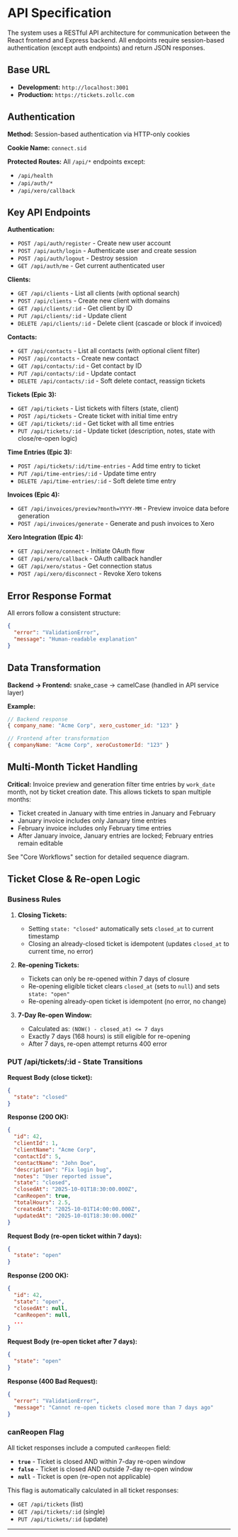# API Specification

The system uses a RESTful API architecture for communication between the React frontend and Express backend. All endpoints require session-based authentication (except auth endpoints) and return JSON responses.

## Base URL

- **Development:** `http://localhost:3001`
- **Production:** `https://tickets.zollc.com`

## Authentication

**Method:** Session-based authentication via HTTP-only cookies

**Cookie Name:** `connect.sid`

**Protected Routes:** All `/api/*` endpoints except:
- `/api/health`
- `/api/auth/*`
- `/api/xero/callback`

## Key API Endpoints

**Authentication:**
- `POST /api/auth/register` - Create new user account
- `POST /api/auth/login` - Authenticate user and create session
- `POST /api/auth/logout` - Destroy session
- `GET /api/auth/me` - Get current authenticated user

**Clients:**
- `GET /api/clients` - List all clients (with optional search)
- `POST /api/clients` - Create new client with domains
- `GET /api/clients/:id` - Get client by ID
- `PUT /api/clients/:id` - Update client
- `DELETE /api/clients/:id` - Delete client (cascade or block if invoiced)

**Contacts:**
- `GET /api/contacts` - List all contacts (with optional client filter)
- `POST /api/contacts` - Create new contact
- `GET /api/contacts/:id` - Get contact by ID
- `PUT /api/contacts/:id` - Update contact
- `DELETE /api/contacts/:id` - Soft delete contact, reassign tickets

**Tickets (Epic 3):**
- `GET /api/tickets` - List tickets with filters (state, client)
- `POST /api/tickets` - Create ticket with initial time entry
- `GET /api/tickets/:id` - Get ticket with all time entries
- `PUT /api/tickets/:id` - Update ticket (description, notes, state with close/re-open logic)

**Time Entries (Epic 3):**
- `POST /api/tickets/:id/time-entries` - Add time entry to ticket
- `PUT /api/time-entries/:id` - Update time entry
- `DELETE /api/time-entries/:id` - Soft delete time entry

**Invoices (Epic 4):**
- `GET /api/invoices/preview?month=YYYY-MM` - Preview invoice data before generation
- `POST /api/invoices/generate` - Generate and push invoices to Xero

**Xero Integration (Epic 4):**
- `GET /api/xero/connect` - Initiate OAuth flow
- `GET /api/xero/callback` - OAuth callback handler
- `GET /api/xero/status` - Get connection status
- `POST /api/xero/disconnect` - Revoke Xero tokens

## Error Response Format

All errors follow a consistent structure:

```json
{
  "error": "ValidationError",
  "message": "Human-readable explanation"
}
```

## Data Transformation

**Backend → Frontend:** snake_case → camelCase (handled in API service layer)

**Example:**
```javascript
// Backend response
{ company_name: "Acme Corp", xero_customer_id: "123" }

// Frontend after transformation
{ companyName: "Acme Corp", xeroCustomerId: "123" }
```

## Multi-Month Ticket Handling

**Critical:** Invoice preview and generation filter time entries by `work_date` month, not by ticket creation date. This allows tickets to span multiple months:

- Ticket created in January with time entries in January and February
- January invoice includes only January time entries
- February invoice includes only February time entries
- After January invoice, January entries are locked; February entries remain editable

See "Core Workflows" section for detailed sequence diagram.

## Ticket Close & Re-open Logic

### Business Rules

1. **Closing Tickets:**
   - Setting `state: "closed"` automatically sets `closed_at` to current timestamp
   - Closing an already-closed ticket is idempotent (updates `closed_at` to current time, no error)

2. **Re-opening Tickets:**
   - Tickets can only be re-opened within 7 days of closure
   - Re-opening eligible ticket clears `closed_at` (sets to `null`) and sets `state: "open"`
   - Re-opening already-open ticket is idempotent (no error, no change)

3. **7-Day Re-open Window:**
   - Calculated as: `(NOW() - closed_at) <= 7 days`
   - Exactly 7 days (168 hours) is still eligible for re-opening
   - After 7 days, re-open attempt returns 400 error

### PUT /api/tickets/:id - State Transitions

**Request Body (close ticket):**
```json
{
  "state": "closed"
}
```

**Response (200 OK):**
```json
{
  "id": 42,
  "clientId": 1,
  "clientName": "Acme Corp",
  "contactId": 5,
  "contactName": "John Doe",
  "description": "Fix login bug",
  "notes": "User reported issue",
  "state": "closed",
  "closedAt": "2025-10-01T18:30:00.000Z",
  "canReopen": true,
  "totalHours": 2.5,
  "createdAt": "2025-10-01T14:00:00.000Z",
  "updatedAt": "2025-10-01T18:30:00.000Z"
}
```

**Request Body (re-open ticket within 7 days):**
```json
{
  "state": "open"
}
```

**Response (200 OK):**
```json
{
  "id": 42,
  "state": "open",
  "closedAt": null,
  "canReopen": null,
  ...
}
```

**Request Body (re-open ticket after 7 days):**
```json
{
  "state": "open"
}
```

**Response (400 Bad Request):**
```json
{
  "error": "ValidationError",
  "message": "Cannot re-open tickets closed more than 7 days ago"
}
```

### canReopen Flag

All ticket responses include a computed `canReopen` field:

- **`true`** - Ticket is closed AND within 7-day re-open window
- **`false`** - Ticket is closed AND outside 7-day re-open window
- **`null`** - Ticket is open (re-open not applicable)

This flag is automatically calculated in all ticket responses:
- `GET /api/tickets` (list)
- `GET /api/tickets/:id` (single)
- `PUT /api/tickets/:id` (update)

---
